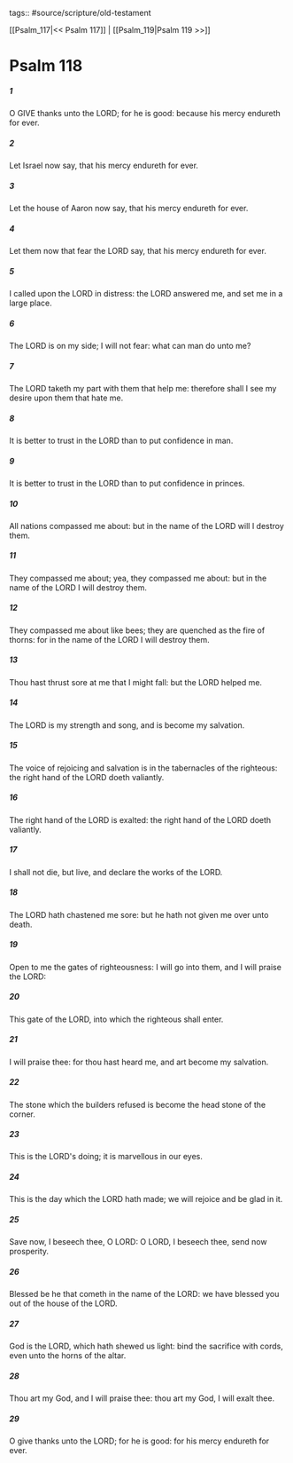 tags:: #source/scripture/old-testament

[[Psalm_117|<< Psalm 117]] | [[Psalm_119|Psalm 119 >>]]

# Psalm 118

##### 1

O GIVE thanks unto the LORD; for he is good: because his mercy endureth for ever.

##### 2

Let Israel now say, that his mercy endureth for ever.

##### 3

Let the house of Aaron now say, that his mercy endureth for ever.

##### 4

Let them now that fear the LORD say, that his mercy endureth for ever.

##### 5

I called upon the LORD in distress: the LORD answered me, and set me in a large place.

##### 6

The LORD is on my side; I will not fear: what can man do unto me?

##### 7

The LORD taketh my part with them that help me: therefore shall I see my desire upon them that hate me.

##### 8

It is better to trust in the LORD than to put confidence in man.

##### 9

It is better to trust in the LORD than to put confidence in princes.

##### 10

All nations compassed me about: but in the name of the LORD will I destroy them.

##### 11

They compassed me about; yea, they compassed me about: but in the name of the LORD I will destroy them.

##### 12

They compassed me about like bees; they are quenched as the fire of thorns: for in the name of the LORD I will destroy them.

##### 13

Thou hast thrust sore at me that I might fall: but the LORD helped me.

##### 14

The LORD is my strength and song, and is become my salvation.

##### 15

The voice of rejoicing and salvation is in the tabernacles of the righteous: the right hand of the LORD doeth valiantly.

##### 16

The right hand of the LORD is exalted: the right hand of the LORD doeth valiantly.

##### 17

I shall not die, but live, and declare the works of the LORD.

##### 18

The LORD hath chastened me sore: but he hath not given me over unto death.

##### 19

Open to me the gates of righteousness: I will go into them, and I will praise the LORD:

##### 20

This gate of the LORD, into which the righteous shall enter.

##### 21

I will praise thee: for thou hast heard me, and art become my salvation.

##### 22

The stone which the builders refused is become the head stone of the corner.

##### 23

This is the LORD's doing; it is marvellous in our eyes.

##### 24

This is the day which the LORD hath made; we will rejoice and be glad in it.

##### 25

Save now, I beseech thee, O LORD: O LORD, I beseech thee, send now prosperity.

##### 26

Blessed be he that cometh in the name of the LORD: we have blessed you out of the house of the LORD.

##### 27

God is the LORD, which hath shewed us light: bind the sacrifice with cords, even unto the horns of the altar.

##### 28

Thou art my God, and I will praise thee: thou art my God, I will exalt thee.

##### 29

O give thanks unto the LORD; for he is good: for his mercy endureth for ever.
